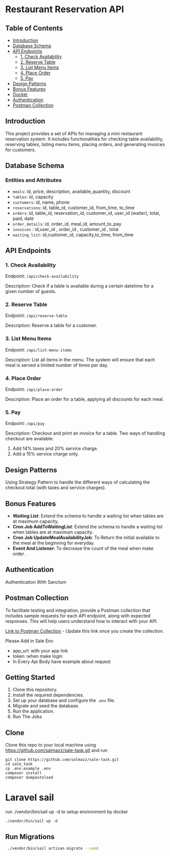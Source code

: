 # Restaurant Reservation API

## Table of Contents

- [Introduction](#introduction)
- [Database Schema](#database-schema)
- [API Endpoints](#api-endpoints)
    - [1. Check Availability](#1-check-availability)
    - [2. Reserve Table](#2-reserve-table)
    - [3. List Menu Items](#3-list-menu-items)
    - [4. Place Order](#4-place-order)
    - [5. Pay](#5-pay)
- [Design Patterns](#design-patterns)
- [Bonus Features](#bonus-features)
- [Docker](#docker)
- [Authentication](#authentication)
- [Postman Collection](#postman-collection)

## Introduction

This project provides a set of APIs for managing a mini restaurant reservation system. It includes functionalities for checking table availability, reserving tables, listing menu items, placing orders, and generating invoices for customers.

## Database Schema

### Entities and Attributes

- `meals`: id, price, description, available_quantity, discount
- `tables`: id, capacity
- `customers`: id, name, phone
- `reservations`: id, table_id, customer_id, from_time, to_time
- `orders`: id, table_id, reservation_id, customer_id, user_id (waiter), total, paid, date
- `order_details`: id, order_id, meal_id, amount_to_pay
- `invoices` : id,user_id , order_id , customer_id , total
- `waiting_list`: id,customer_id, capacity,to_time, from_time

## API Endpoints

### 1. Check Availability

Endpoint: `/api/check-availability`

Description: Check if a table is available during a certain datetime for a given number of guests.

### 2. Reserve Table

Endpoint: `/api/reserve-table`

Description: Reserve a table for a customer.

### 3. List Menu Items

Endpoint: `/api/list-menu-items`

Description: List all items in the menu. The system will ensure that each meal is served a limited number of times per day.

### 4. Place Order

Endpoint: `/api/place-order`

Description: Place an order for a table, applying all discounts for each meal.

### 5. Pay

Endpoint: `/api/pay`

Description: Checkout and print an invoice for a table. Two ways of handling checkout are available:
1. Add 14% taxes and 20% service charge.
2. Add a 15% service charge only.

## Design Patterns

Using Strategy Pattern to handle the different ways of calculating the checkout total (with taxes and service charges).

## Bonus Features

- **Waiting List**: Extend the schema to handle a waiting list when tables are at maximum capacity.
- **Cron Job AddToWaitingList**: Extend the schema to handle a waiting list when tables are at maximum capacity.
- **Cron Job UpdateMealAvailabilityJob**: To Return the initial available to the meal at the beginning for everyday.
- **Event And Listener**: To decrease the count of the meal when make order .

## Authentication

Authentication With Sanctum

## Postman Collection

To facilitate testing and integration, provide a Postman collection that includes sample requests for each API endpoint, along with expected responses. This will help users understand how to interact with your API.

[Link to Postman Collection](https://elements.getpostman.com/redirect?entityId=6208228-a1f8d459-d304-4e5a-a680-5b390f73b97f&entityType=collection) - Update this link once you create the collection.

Please Add in Sale Env

- app_url: with your app link 
- token :when make login
- In Every Api Body have example about request


## Getting Started

1. Clone this repository.
2. Install the required dependencies.
3. Set up your database and configure the `.env` file.
4. Migrate and seed the database.
5. Run the application.
6. Run The Jobs

## Clone
Clone this repo to your local machine using https://github.com/salmazz/sale-task.git
and run
```
git clone https://github.com/salmazz/sale-task.git
cd sale_task
cp .env.example .env
composer install
composer dumpautoload
```

# Laravel sail
run  ./vendor/bin/sail up -d to setup environment by docker
```
./vendor/bin/sail up -d
```

## Run Migrations
```bash
 ./vendor/bin/sail artisan migrate --seed
 ````

